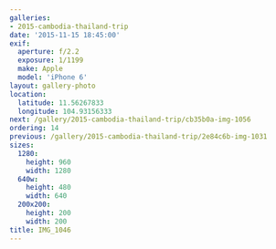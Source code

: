 ```yaml
---
galleries:
- 2015-cambodia-thailand-trip
date: '2015-11-15 18:45:00'
exif:
  aperture: f/2.2
  exposure: 1/1199
  make: Apple
  model: 'iPhone 6'
layout: gallery-photo
location:
  latitude: 11.56267833
  longitude: 104.93156333
next: /gallery/2015-cambodia-thailand-trip/cb35b0a-img-1056
ordering: 14
previous: /gallery/2015-cambodia-thailand-trip/2e84c6b-img-1031
sizes:
  1280:
    height: 960
    width: 1280
  640w:
    height: 480
    width: 640
  200x200:
    height: 200
    width: 200
title: IMG_1046
---
```

